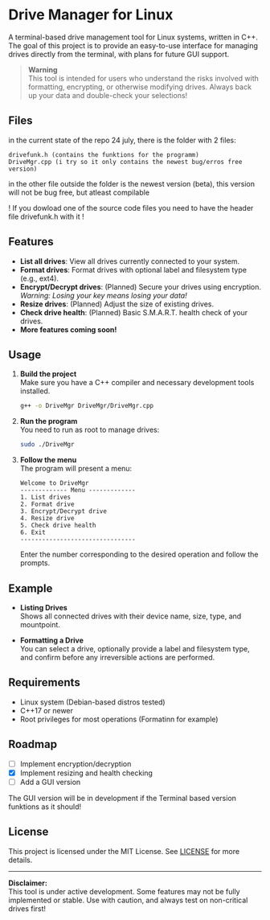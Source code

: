 # Drive Manager for Linux

A terminal-based drive management tool for Linux systems, written in C++. The goal of this project is to provide an easy-to-use interface for managing drives directly from the terminal, with plans for future GUI support.

> **Warning**  
> This tool is intended for users who understand the risks involved with formatting, encrypting, or otherwise modifying drives. Always back up your data and double-check your selections!

## Files
in the current state of the repo 24 july, there is the folder with 2 files:
```
drivefunk.h (contains the funktions for the programm)
DriveMgr.cpp (i try so it only contains the newest bug/erros free version)
```
in the other file outside the folder is the newest version (beta), this version will not be bug free, but atleast compilable


! If you dowload one of the source code files you need to have the header file drivefunk.h with it !


## Features

- **List all drives**: View all drives currently connected to your system.
- **Format drives**: Format drives with optional label and filesystem type (e.g., ext4).
- **Encrypt/Decrypt drives**: (Planned) Secure your drives using encryption. _Warning: Losing your key means losing your data!_
- **Resize drives**: (Planned) Adjust the size of existing drives.
- **Check drive health**: (Planned) Basic S.M.A.R.T. health check of your drives.
- **More features coming soon!**

## Usage

1. **Build the project**  
   Make sure you have a C++ compiler and necessary development tools installed.

   ```sh
   g++ -o DriveMgr DriveMgr/DriveMgr.cpp
   ```

2. **Run the program**  
   You need to run as root to manage drives:

   ```sh
   sudo ./DriveMgr
   ```

3. **Follow the menu**  
   The program will present a menu:
   ```
   Welcome to DriveMgr
   ------------- Menu -------------
   1. List drives
   2. Format drive
   3. Encrypt/Decrypt drive
   4. Resize drive
   5. Check drive health
   6. Exit
   --------------------------------
   ```

   Enter the number corresponding to the desired operation and follow the prompts.

## Example

- **Listing Drives**  
  Shows all connected drives with their device name, size, type, and mountpoint.

- **Formatting a Drive**  
  You can select a drive, optionally provide a label and filesystem type, and confirm before any irreversible actions are performed.

## Requirements

- Linux system (Debian-based distros tested)
- C++17 or newer
- Root privileges for most operations (Formatinn for example)

## Roadmap

- [ ] Implement encryption/decryption
- [x] Implement resizing and health checking
- [ ] Add a GUI version

The GUI version will be in development if the Terminal based version funktions as it should!
## License

This project is licensed under the MIT License. See [LICENSE](LICENSE) for more details.

---

**Disclaimer:**  
This tool is under active development. Some features may not be fully implemented or stable. Use with caution, and always test on non-critical drives first!
